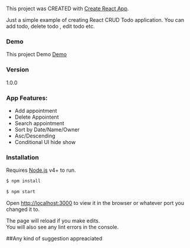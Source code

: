 This project was CREATED with [Create React App](https://github.com/facebookincubator/create-react-app).

Just a simple example of creating React CRUD Todo application. You can add todo, delete todo , edit todo etc.

### Demo
This project Demo [Demo](https://rahadkc.github.io/ReactCRUD/)

### Version
1.0.0

### App Features:
 * Add appointment
 * Delete Appointent
 * Search appointment 
 * Sort by Date/Name/Owner 
 * Asc/Descending
 * Conditional UI hide show



### Installation

Requires [Node.js](https://nodejs.org/) v4+ to run.

```sh
$ npm install
```
```sh
$ npm start
```

Open [http://localhost:3000](http://localhost:3000) to view it in the browser or whatever port you changed it to.

The page will reload if you make edits.<br>
You will also see any lint errors in the console.



##Any kind of suggestion appreaciated
